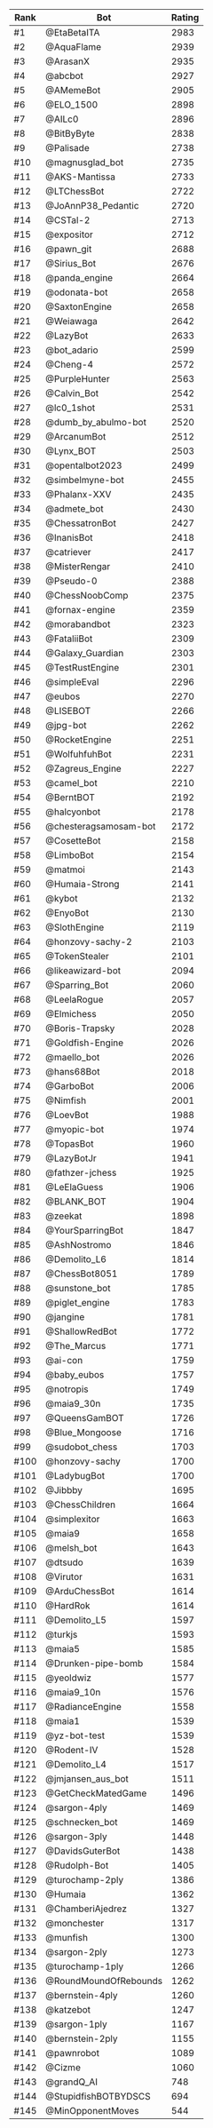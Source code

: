 Rank|Bot|Rating
---|---|---
#1|@EtaBetaITA|2983
#2|@AquaFlame|2939
#3|@ArasanX|2935
#4|@abcbot|2927
#5|@AMemeBot|2905
#6|@ELO_1500|2898
#7|@AILc0|2896
#8|@BitByByte|2838
#9|@Palisade|2738
#10|@magnusglad_bot|2735
#11|@AKS-Mantissa|2733
#12|@LTChessBot|2722
#13|@JoAnnP38_Pedantic|2720
#14|@CSTal-2|2713
#15|@expositor|2712
#16|@pawn_git|2688
#17|@Sirius_Bot|2676
#18|@panda_engine|2664
#19|@odonata-bot|2658
#20|@SaxtonEngine|2658
#21|@Weiawaga|2642
#22|@LazyBot|2633
#23|@bot_adario|2599
#24|@Cheng-4|2572
#25|@PurpleHunter|2563
#26|@Calvin_Bot|2542
#27|@lc0_1shot|2531
#28|@dumb_by_abulmo-bot|2520
#29|@ArcanumBot|2512
#30|@Lynx_BOT|2503
#31|@opentalbot2023|2499
#32|@simbelmyne-bot|2455
#33|@Phalanx-XXV|2435
#34|@admete_bot|2430
#35|@ChessatronBot|2427
#36|@InanisBot|2418
#37|@catriever|2417
#38|@MisterRengar|2410
#39|@Pseudo-0|2388
#40|@ChessNoobComp|2375
#41|@fornax-engine|2359
#42|@morabandbot|2323
#43|@FataliiBot|2309
#44|@Galaxy_Guardian|2303
#45|@TestRustEngine|2301
#46|@simpleEval|2296
#47|@eubos|2270
#48|@LISEBOT|2266
#49|@jpg-bot|2262
#50|@RocketEngine|2251
#51|@WolfuhfuhBot|2231
#52|@Zagreus_Engine|2227
#53|@camel_bot|2210
#54|@BerntBOT|2192
#55|@halcyonbot|2178
#56|@chesteragsamosam-bot|2172
#57|@CosetteBot|2158
#58|@LimboBot|2154
#59|@matmoi|2143
#60|@Humaia-Strong|2141
#61|@kybot|2132
#62|@EnyoBot|2130
#63|@SlothEngine|2119
#64|@honzovy-sachy-2|2103
#65|@TokenStealer|2101
#66|@likeawizard-bot|2094
#67|@Sparring_Bot|2060
#68|@LeelaRogue|2057
#69|@Elmichess|2050
#70|@Boris-Trapsky|2028
#71|@Goldfish-Engine|2026
#72|@maello_bot|2026
#73|@hans68Bot|2018
#74|@GarboBot|2006
#75|@Nimfish|2001
#76|@LoevBot|1988
#77|@myopic-bot|1974
#78|@TopasBot|1960
#79|@LazyBotJr|1941
#80|@fathzer-jchess|1925
#81|@LeElaGuess|1906
#82|@BLANK_BOT|1904
#83|@zeekat|1898
#84|@YourSparringBot|1847
#85|@AshNostromo|1846
#86|@Demolito_L6|1814
#87|@ChessBot8051|1789
#88|@sunstone_bot|1785
#89|@piglet_engine|1783
#90|@jangine|1781
#91|@ShallowRedBot|1772
#92|@The_Marcus|1771
#93|@ai-con|1759
#94|@baby_eubos|1757
#95|@notropis|1749
#96|@maia9_30n|1735
#97|@QueensGamBOT|1726
#98|@Blue_Mongoose|1716
#99|@sudobot_chess|1703
#100|@honzovy-sachy|1700
#101|@LadybugBot|1700
#102|@Jibbby|1695
#103|@ChessChildren|1664
#104|@simplexitor|1663
#105|@maia9|1658
#106|@melsh_bot|1643
#107|@dtsudo|1639
#108|@Virutor|1631
#109|@ArduChessBot|1614
#110|@HardRok|1614
#111|@Demolito_L5|1597
#112|@turkjs|1593
#113|@maia5|1585
#114|@Drunken-pipe-bomb|1584
#115|@yeoldwiz|1577
#116|@maia9_10n|1576
#117|@RadianceEngine|1558
#118|@maia1|1539
#119|@yz-bot-test|1539
#120|@Rodent-IV|1528
#121|@Demolito_L4|1517
#122|@jmjansen_aus_bot|1511
#123|@GetCheckMatedGame|1496
#124|@sargon-4ply|1469
#125|@schnecken_bot|1469
#126|@sargon-3ply|1448
#127|@DavidsGuterBot|1438
#128|@Rudolph-Bot|1405
#129|@turochamp-2ply|1386
#130|@Humaia|1362
#131|@ChamberiAjedrez|1327
#132|@monchester|1317
#133|@munfish|1300
#134|@sargon-2ply|1273
#135|@turochamp-1ply|1266
#136|@RoundMoundOfRebounds|1262
#137|@bernstein-4ply|1260
#138|@katzebot|1247
#139|@sargon-1ply|1167
#140|@bernstein-2ply|1155
#141|@pawnrobot|1089
#142|@Cizme|1060
#143|@grandQ_AI|748
#144|@StupidfishBOTBYDSCS|694
#145|@MinOpponentMoves|544
